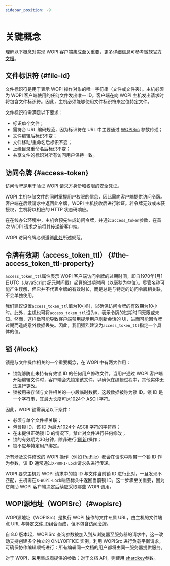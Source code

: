 ```yaml
---
sidebar_position: -9
---
```


# 关键概念

理解以下概念对实现 WOPI 客户端集成至关重要，更多详细信息可参考[微软官方文档](https://learn.microsoft.com/zh-cn/microsoft-365/cloud-storage-partner-program/rest/concepts)。

## 文件标识符 {#file-id}

文件标识符是用于表示 WOPI 操作对象的唯一字符串（文件或文件夹）。主机必须为 WOPI 客户端使用的任何文件发出唯一 ID。客户端在向 WOPI 主机发出请求时将包含文件标识符。因此，主机必须能够使用文件标识符来定位特定文件。

文件标识符需满足以下要求：

- 标识单个文件；
- 需符合 URL 编码规范，因为标识符在 URL 中主要通过 [WOPISrc](#wopisrc) 参数传递；
- 文件编辑后标识不变；
- 文件移动/重命名后标识不变；
- 上级目录重命名后标识不变；
- 共享文件的标识对所有访问用户保持一致。

## 访问令牌 {#access-token}

访问令牌是用于验证 WOPI 请求方身份和权限的安全凭证。

WOPI 主机存储文件的同时掌握用户权限的信息，因此需向客户端提供访问令牌。客户端在后续请求中返回此令牌，WOPI 主机接收后进行验证。若令牌无效或未获授权，主机将以相应的 HTTP 状态码响应。

在在线办公环境中，主机会预先生成访问令牌，并通过`access_token`参数，在首次 WOPI 请求之前将其传递给客户端。

WOPI 访问令牌必须遵循[此处](https://learn.microsoft.com/zh-cn/microsoft-365/cloud-storage-partner-program/rest/concepts#access-token)所述规范。

## 令牌有效期（access_token_ttl） {#the-access_token_ttl-property}

`access_token_ttl`属性表示 WOPI 客户端访问令牌的过期时间，即自1970年1月1日UTC（JavaScript 纪元时间戳）起算的过期时间（以毫秒为单位）。尽管名称可能产生误解，但它并不代表令牌的有效时长，而是总是与特定的访问令牌相关联，不会单独使用。

我们建议设置`access_token_ttl`值为10小时，以确保访问令牌的有效期为10小时。此外，主机也可将`access_token_ttl`设为`0`，表示令牌的过期时间无限或未知。然而，这样做可能导致客户端禁用提示用户刷新会话的 UI，进而可能因令牌过期而造成意外数据丢失。因此，我们强烈建议为`access_token_ttl`指定一个具体的值。

## 锁 {#lock}

锁是与文件操作相关的一个重要概念，在 WOPI 中有两大作用：

- 锁能够防止未持有有效锁 ID 的任何用户修改文件。当用户通过 WOPI 客户端开始编辑文件时，客户端会先锁定该文件，以确保在编辑过程中，其他实体无法进行更改。
- 锁被用来存储与文件相关的一小段临时数据，这段数据被称为锁 ID。锁 ID 是一个字符串，其最大长度可达1024个 ASCII 字符。

因此，WOPI 锁需满足以下条件：

- 必须与单个文件相关联；
- 包含锁 ID，该 ID 为最大1024个 ASCII 字符的字符串；
- 在未提供正确锁 ID 的情况下，禁止对文件进行任何修改；
- 锁的有效期为30分钟，除非进行([刷新](./wopi-rest-api/refreshlock.md))操作；
- 锁不应与特定用户绑定。

所有涉及文件修改的 WOPI 操作（例如 [PutFile](./wopi-rest-api/putfile.md)）都会在请求中附带一个锁 ID 作为参数，该 ID 通常通过`X-WOPI-Lock`请求头进行传递。

WOPI 要求主机对 WOPI 请求中的锁 ID 与文件当前锁 ID 进行比对，一旦发现不匹配，主机需在`X-WOPI-Lock`响应标头中返回当前锁 ID。这一步骤至关重要，因为它帮助 WOPI 客户端决定后续应采取哪些 WOPI 调用。

## WOPI源地址（WOPISrc）{#wopisrc}

WOPI源地址（WOPISrc）是执行 WOPI 操作的文件专属 URL，由主机的文件端点 URL 与特定[文件 ID](#file-id)组合而成，但不包含[访问令牌](#access-token)。

自 8.0 版本起，WOPISrc 查询参数被加入到从浏览器至服务器的请求中，这一改动支持创建多个独立的 ONLYOFFICE 实例。利用 WOPISrc 进行负载平衡请求，可确保协作编辑顺畅进行：所有编辑同一文档的用户都将由同一服务器提供服务。

对于 WOPI，采用集成商提供的参数；对于文档 API，则使用 [shardkey](../get-started/how-it-works/how-it-works.md#shard-key)参数。
